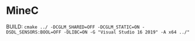 # MineC

BUILD:
`cmake ../ -DCGLM_SHARED=OFF -DCGLM_STATIC=ON -DSDL_SENSORS:BOOL=OFF -DLIBC=ON -G "Visual Studio 16 2019" -A x64 ../"`